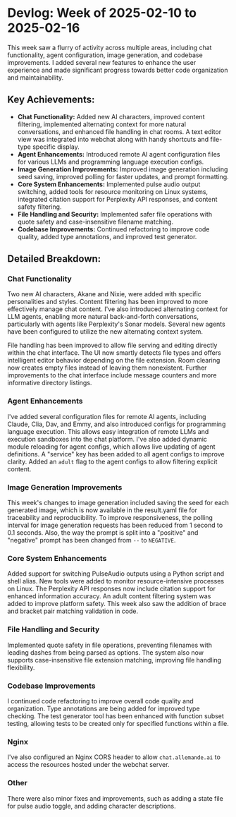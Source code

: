 # Devlog: Week of 2025-02-10 to 2025-02-16

This week saw a flurry of activity across multiple areas, including chat functionality, agent configuration, image generation, and codebase improvements. I added several new features to enhance the user experience and made significant progress towards better code organization and maintainability.

## Key Achievements:

*   **Chat Functionality:** Added new AI characters, improved content filtering, implemented alternating context for more natural conversations, and enhanced file handling in chat rooms. A text editor view was integrated into webchat along with handy shortcuts and file-type specific display.
*   **Agent Enhancements:** Introduced remote AI agent configuration files for various LLMs and programming language execution configs.
*   **Image Generation Improvements:** Improved image generation including seed saving, improved polling for faster updates, and prompt formatting.
*   **Core System Enhancements:** Implemented pulse audio output switching, added tools for resource monitoring on Linux systems, integrated citation support for Perplexity API responses, and content safety filtering.
*   **File Handling and Security:** Implemented safer file operations with quote safety and case-insensitive filename matching.
*   **Codebase Improvements:** Continued refactoring to improve code quality, added type annotations, and improved test generator.

## Detailed Breakdown:

### Chat Functionality

Two new AI characters, Akane and Nixie, were added with specific personalities and styles. Content filtering has been improved to more effectively manage chat content. I've also introduced alternating context for LLM agents, enabling more natural back-and-forth conversations, particularly with agents like Perplexity's Sonar models. Several new agents have been configured to utilize the new alternating context system.

File handling has been improved to allow file serving and editing directly within the chat interface. The UI now smartly detects file types and offers intelligent editor behavior depending on the file extension. Room clearing now creates empty files instead of leaving them nonexistent. Further improvements to the chat interface include message counters and more informative directory listings.

### Agent Enhancements

I've added several configuration files for remote AI agents, including Claude, Clia, Dav, and Emmy, and also introduced configs for programming language execution. This allows easy integration of remote LLMs and execution sandboxes into the chat platform. I've also added dynamic module reloading for agent configs, which allows live updating of agent definitions. A "service" key has been added to all agent configs to improve clarity. Added an `adult` flag to the agent configs to allow filtering explicit content.

### Image Generation Improvements

This week's changes to image generation included saving the seed for each generated image, which is now available in the result.yaml file for traceability and reproducibility. To improve responsiveness, the polling interval for image generation requests has been reduced from 1 second to 0.1 seconds. Also, the way the prompt is split into a "positive" and "negative" prompt has been changed from `--` to `NEGATIVE`.

### Core System Enhancements

Added support for switching PulseAudio outputs using a Python script and shell alias. New tools were added to monitor resource-intensive processes on Linux. The Perplexity API responses now include citation support for enhanced information accuracy. An adult content filtering system was added to improve platform safety. This week also saw the addition of brace and bracket pair matching validation in code.

### File Handling and Security

Implemented quote safety in file operations, preventing filenames with leading dashes from being parsed as options. The system also now supports case-insensitive file extension matching, improving file handling flexibility.

### Codebase Improvements

I continued code refactoring to improve overall code quality and organization. Type annotations are being added for improved type checking. The test generator tool has been enhanced with function subset testing, allowing tests to be created only for specified functions within a file.

### Nginx

I've also configured an Nginx CORS header to allow `chat.allemande.ai` to access the resources hosted under the webchat server.

### Other

There were also minor fixes and improvements, such as adding a state file for pulse audio toggle, and adding character descriptions.
